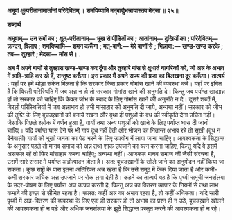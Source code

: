 **अमूषां क्षुत्परीतानामार्तानां परिदेवितम् ।** **शमयिष्यामि मद्बाणैॢभन्नायास्तव मेदसा ॥ २५॥** 

**शब्दार्थ** 

**अमूषाम्—** **उन सबों का** **; क्षुत्-परीतानाम्—** **भूख से पीडि़तों का** **; आर्तानाम्—** **दुखियों का** **; परिदेवितम्—** **क्रन्दन, विलाप** **;** **शमयिष्यामि—** **शमन करूँगा** **; मत्-बाणै:—** **मेरे बाणों से** **; भिन्नाया:—** **खण्ड-खण्ड करके** **; तव—** **तुश्हारे** **; मेदसा—** **मांस से।** **.** 

**अब मैं अपने बाणों से तुश्हारा खण्ड-खण्ड कर दूँगा और तुश्हारे मांस से क्षुधार्त नागरिकों** **को, जो अन्न के अभाव में त्राहि-त्राहि कर रहे हैं, सन्तुष्ट करूँगा। इस प्रकार मैं अपने राज्य की** **प्रजा का बिलखना दूर करूँगा।** **तात्पर्य :** यहाँ पर हमें थोड़ा संकेत मिलता है कि सरकार किस प्रकार गोमांस खाने की व्यवस्था करे। यहाँ पर इंगित है कि विरली परिस्थिति में जब अन्न न हो तो सरकार गोमांस खाने की अनुमति दे। किन्तु जब पर्याप्त खाद्यान्न हों तो सरकार को चाहिए कि केवल जीभ के स्वाद के लिए गोमांस खाने की अनुमति न दे। दूसरे शब्दों में, विरली परिस्थितियों में जब अन्नाभाव हो तभी मांसाहार की अनुमति दी जाये, अन्यथा नहीं। सरकार को जीभ की तुष्टि के लिए बूचडख़ानों को बनाये रखना और वृथा ही पशुओं के वध की स्वीकृति देना उचित नहीं। जैसाकि पिछले श्लोक में वर्णन हुआ है, गायों तथा अन्य पशुओं को खाने के लिए पर्याप्त घास दी जानी चाहिए। यदि पर्याप्त घास देने पर भी गाय दूध नहीं देती और भोजन का नितान्त अभाव रहे तो सूखी (दूध न देनेवाली) गायों को भूखी जनता का पेट भरने के लिए उपयोग में लाया जाना चाहिए। आवश्यकता के सिद्धान्त के अनुसार पहले तो मानव समाज को अन्न तथा शाक उपजाने का यत्न करना चाहिए, किन्तु यदि वे इसमें असफल रहें तो फिर मांसाहार करना चाहिए; अन्यथा नहीं। आजकल मानव समाज की जैसी संरचना है, उसमें सारे संसार में पर्याप्त अन्नोत्पादन होता है। अत: बूचडख़ानों के खोले जाने का अनुमोदन नहीं किया जा सकता। कुछ राष्ट्रों के पास इतना अतिरिक्त अन्न रहता है कि उसे समुद्र में फेंक दिया जाता है और कभी-कभी सरकार अधिक अन्न उपजाने पर रोक लगा देती है। कहने का तात्पर्य यह है कि पृथ्वी समूची जनसंलया के उदर-पोषण के लिए पर्याप्त अन्न उत्पन्न करती है, किन्तु अन्न का वितरण व्यापार के नियमों से तथा लाभ कमाने की इच्छा से सीमित रहता है। फलत: कहीं अन्न का अभाव रहता है, तो कहीं अधिकता। यदि सारी पृथ्वी में अन्न-वितरण की व्यवस्था के लिए एक ही सरकार हो तो अभाव का प्रश्न ही न उठे, बूचडख़ाने खोलने की आवश्यकता ही न पड़े और अधिक जनसंलया के झूठे सिद्धान्त प्रस्तुत करने की आवश्यकता ही न रहे।  